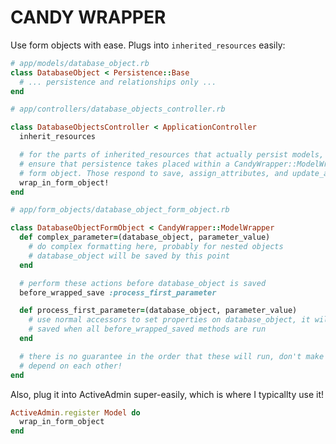 # CANDY WRAPPER

Use form objects with ease. Plugs into `inherited_resources` easily:

``` ruby
# app/models/database_object.rb
class DatabaseObject < Persistence::Base
  # ... persistence and relationships only ...
end
```

``` ruby
# app/controllers/database_objects_controller.rb

class DatabaseObjectsController < ApplicationController
  inherit_resources

  # for the parts of inherited_resources that actually persist models,
  # ensure that persistence takes placed within a CandyWrapper::ModelWrapper
  # form object. Those respond to save, assign_attributes, and update_attributes.
  wrap_in_form_object!
end
```

``` ruby
# app/form_objects/database_object_form_object.rb

class DatabaseObjectFormObject < CandyWrapper::ModelWrapper
  def complex_parameter=(database_object, parameter_value)
    # do complex formatting here, probably for nested objects
    # database_object will be saved by this point
  end

  # perform these actions before database_object is saved
  before_wrapped_save :process_first_parameter

  def process_first_parameter=(database_object, parameter_value)
    # use normal accessors to set properties on database_object, it will be
    # saved when all before_wrapped_saved methods are run
  end

  # there is no guarantee in the order that these will run, don't make them
  # depend on each other!
end
```

Also, plug it into ActiveAdmin super-easily, which is where I typicallty
use it!

``` ruby
ActiveAdmin.register Model do
  wrap_in_form_object
end
```

